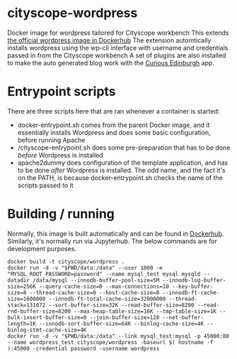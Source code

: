 # cityscope-wordpress
Docker image for wordpress tailored for Cityscope workbench
This extends [the official wordpress image in Dockerhub](https://hub.docker.com/_/wordpress/) 
The extension automtically installs wordpress using the wp-cli interface with username and credentials passed in from the Cityscope workbench
A set of plugins are also installed to make the auto generated blog work with the [Curious Edinburgh](curiousedinburgh.org) app. 

# Entrypoint scripts

There are three scripts here that are ran whenever a container is started:

* docker-entrypoint.sh comes from the parent Docker image, and it essentially installs Wordpress and does some basic configuration, before running Apache
* /cityscope-entrypoint.sh does some pre-preparation that has to be done *before* Wordpress is installed
* apache2dummy does configuration of the template application, and has to be done *after* Wordpress is installed. The odd name, and the fact it's on the PATH, is because docker-entrypoint.sh checks the name of the scripts passed to it

# Building / running

Normally, this image is built automatically and can be found in [Dockerhub](https://hub.docker.com/r/cityscope/wordpress/).
Similarly, it's normally run via Jupyterhub.
The below commands are for development purposes.

    docker build -t cityscope/wordpress .
    docker run -d -v "$PWD/data:/data" --user 1000 -e "MYSQL_ROOT_PASSWORD=password" --name mysql_test mysql mysqld --datadir /data/mysql --innodb-buffer-pool-size=5M --innodb-log-buffer-size=256K --query-cache-size=0 --max-connections=10 --key-buffer-size=8 --thread-cache-size=0 --host-cache-size=0 --innodb-ft-cache-size=1600000 --innodb-ft-total-cache-size=32000000 --thread-stack=131072 --sort-buffer-size=32K --read-buffer-size=8200 --read-rnd-buffer-size=8200 --max-heap-table-size=16K --tmp-table-size=1K --bulk-insert-buffer-size=0 --join-buffer-size=128 --net-buffer-length=1K --innodb-sort-buffer-size=64K --binlog-cache-size=4K --binlog-stmt-cache-size=4K
    docker run -d -v "$PWD/data:/data" --link mysql_test:mysql -p 45000:80 --name wordpress_test cityscope/wordpress -baseurl $( hostname -f ):45000 -credential password -username wordpress

